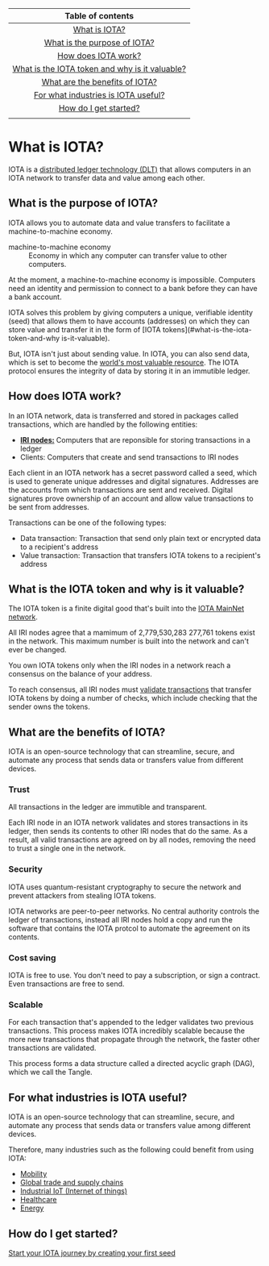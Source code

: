 |Table of contents |
|:----------------:|
|[What is IOTA?](#what-is-iota)|
|[What is the purpose of IOTA?](#what-is-the-purpose-of-iota)|
|[How does IOTA work?](#how-does-iota-work)|
|[What is the IOTA token and why is it valuable?](#what-is-the-iota-token-and-why-is-it-valuable)|
|[What are the benefits of IOTA?](#what-are-the-benefits-of-iota)|
|[For what industries is IOTA useful?](#for-what-industries-is-iota-useful)|
|[How do I get started?](#how-do-i-get-started)|
||

# What is IOTA?

IOTA is a [distributed ledger technology (DLT)](/introduction-to-iota/concepts/distributed-ledger-technology.md) that allows computers in an IOTA network to transfer data and value among each other.

## What is the purpose of IOTA?

IOTA allows you to automate data and value transfers to facilitate a machine-to-machine economy.

<dl><dt>machine-to-machine economy</dt><dd>Economy in which any computer can transfer value to other computers.</dd></dl>

 At the moment, a machine-to-machine economy is impossible. Computers need an identity and permission to connect to a bank before they can have a bank account.

IOTA solves this problem by giving computers a unique, verifiable identity (seed) that allows them to have accounts (addresses) on which they can store value and transfer it in the form of [IOTA tokens](#what-is-the-iota-token-and-why is-it-valuable).

But, IOTA isn't just about sending value. In IOTA, you can also send data, which is set to become the [world's most valuable resource](https://www.economist.com/leaders/2017/05/06/the-worlds-most-valuable-resource-is-no-longer-oil-but-data). The IOTA protocol ensures the integrity of data by storing it in an immutible ledger.

## How does IOTA work?

In an IOTA network, data is transferred and stored in packages called transactions, which are handled by the following entities:
* [**IRI nodes:**](/iri/introduction/overview.md) Computers that are reponsible for storing transactions in a ledger
* Clients: Computers that create and send transactions to IRI nodes

Each client in an IOTA network has a secret password called a seed, which is used to generate unique addresses and digital signatures. Addresses are the accounts from which transactions are sent and received. Digital signatures prove ownership of an account and allow value transactions to be sent from addresses.

Transactions can be one of the following types:
* Data transaction: Transaction that send only plain text or encrypted data to a recipient's address
* Value transaction: Transaction that transfers IOTA tokens to a recipient's address

## What is the IOTA token and why is it valuable?

The IOTA token is a finite digital good that's built into the [IOTA MainNet network](/introduction-to-iota/references/iota-networks.md). 

All IRI nodes agree that a mamimum of 2,779,530,283 277,761 tokens exist in the network. This maximum number is built into the network and can't ever be changed.

You own IOTA tokens only when the IRI nodes in a network reach a consensus on the balance of your address.

To reach consensus, all IRI nodes must [validate transactions](/iri/concepts/transaction-validation.md) that transfer IOTA tokens by doing a number of checks, which include checking that the sender owns the tokens.

## What are the benefits of IOTA?

IOTA is an open-source technology that can streamline, secure, and automate any process that sends data or transfers value from different devices.

### Trust

All transactions in the ledger are immutible and transparent.

Each IRI node in an IOTA network validates and stores transactions in its ledger, then sends its contents to other IRI nodes that do the same. As a result, all valid transactions are agreed on by all nodes, removing the need to trust a single one in the network.

### Security

IOTA uses quantum-resistant cryptography to secure the network and prevent attackers from stealing IOTA tokens.

IOTA networks are peer-to-peer networks. No central authority controls the ledger of transactions, instead all IRI nodes hold a copy and run the software that contains the IOTA protcol to automate the agreement on its contents.

### Cost saving

IOTA is free to use. You don't need to pay a subscription, or sign a contract. Even transactions are free to send.

### Scalable

For each transaction that's appended to the ledger validates two previous transactions. This process makes IOTA incredibly scalable because the more new transactions that propagate through the network, the faster other transactions are validated.

This process forms a data structure called a directed acyclic graph (DAG), which we call the Tangle.

## For what industries is IOTA useful?
IOTA is an open-source technology that can streamline, secure, and automate any process that sends data or transfers value among different devices.

Therefore, many industries such as the following could benefit from using IOTA:

* [Mobility](https://www.iota.org/verticals/mobility-automotive)
* [Global trade and supply chains](https://www.iota.org/verticals/global-trade-supply-chains)
* [Industrial IoT (Internet of things)](https://www.iota.org/verticals/industrial-iot)
* [Healthcare](https://www.iota.org/verticals/ehealth)
* [Energy](https://www.iota.org/verticals/smart-energy)


## How do I get started?

[Start your IOTA journey by creating your first seed](/getting-started/creating-a-seed.md)